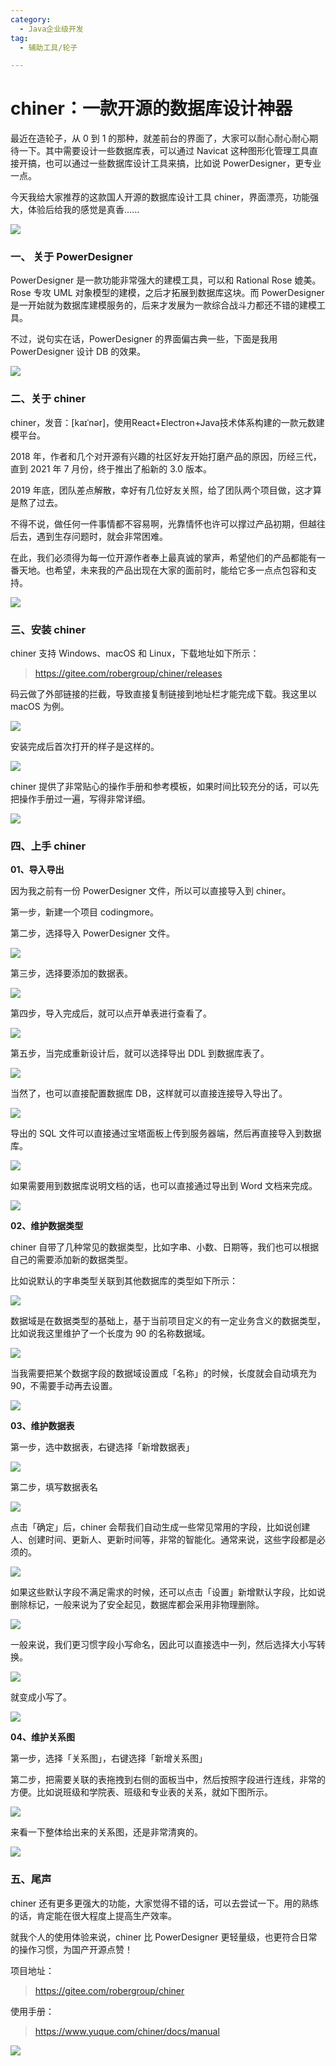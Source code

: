 ```yaml
---
category:
  - Java企业级开发
tag:
  - 辅助工具/轮子

---
```



# chiner：一款开源的数据库设计神器


最近在造轮子，从 0 到 1 的那种，就差前台的界面了，大家可以耐心耐心耐心期待一下。其中需要设计一些数据库表，可以通过 Navicat 这种图形化管理工具直接开搞，也可以通过一些数据库设计工具来搞，比如说 PowerDesigner，更专业一点。

 今天我给大家推荐的这款国人开源的数据库设计工具 chiner，界面漂亮，功能强大，体验后给我的感觉是真香......

![](http://cdn.tobebetterjavaer.com/tobebetterjavaer/images/images/gongju/chiner-1.png)


### 一、 关于 PowerDesigner

PowerDesigner 是一款功能非常强大的建模工具，可以和 Rational Rose 媲美。Rose 专攻 UML 对象模型的建模，之后才拓展到数据库这块。而 PowerDesigner 是一开始就为数据库建模服务的，后来才发展为一款综合战斗力都还不错的建模工具。

不过，说句实在话，PowerDesigner 的界面偏古典一些，下面是我用 PowerDesigner 设计 DB 的效果。

![](http://cdn.tobebetterjavaer.com/tobebetterjavaer/images/images/gongju/chiner-2.png)

### 二、关于 chiner

chiner，发音：[kaɪˈnər]，使用React+Electron+Java技术体系构建的一款元数建模平台。

2018 年，作者和几个对开源有兴趣的社区好友开始打磨产品的原因，历经三代，直到 2021 年 7 月份，终于推出了船新的 3.0 版本。

2019 年底，团队差点解散，幸好有几位好友关照，给了团队两个项目做，这才算是熬了过去。

不得不说，做任何一件事情都不容易啊，光靠情怀也许可以撑过产品初期，但越往后去，遇到生存问题时，就会非常困难。

在此，我们必须得为每一位开源作者奉上最真诚的掌声，希望他们的产品都能有一番天地。也希望，未来我的产品出现在大家的面前时，能给它多一点点包容和支持。

![](http://cdn.tobebetterjavaer.com/tobebetterjavaer/images/images/gongju/chiner-3.gif)

### 三、安装 chiner

chiner 支持 Windows、macOS 和 Linux，下载地址如下所示：

>https://gitee.com/robergroup/chiner/releases

码云做了外部链接的拦截，导致直接复制链接到地址栏才能完成下载。我这里以 macOS 为例。

![](http://cdn.tobebetterjavaer.com/tobebetterjavaer/images/images/gongju/chiner-4.png)

安装完成后首次打开的样子是这样的。

![](http://cdn.tobebetterjavaer.com/tobebetterjavaer/images/images/gongju/chiner-5.png)

chiner 提供了非常贴心的操作手册和参考模板，如果时间比较充分的话，可以先把操作手册过一遍，写得非常详细。

![](http://cdn.tobebetterjavaer.com/tobebetterjavaer/images/images/gongju/chiner-6.png)

### 四、上手 chiner

**01、导入导出**

因为我之前有一份 PowerDesigner 文件，所以可以直接导入到 chiner。

第一步，新建一个项目 codingmore。

第二步，选择导入 PowerDesigner 文件。

![](http://cdn.tobebetterjavaer.com/tobebetterjavaer/images/images/gongju/chiner-7.png)

第三步，选择要添加的数据表。

![](http://cdn.tobebetterjavaer.com/tobebetterjavaer/images/images/gongju/chiner-8.png)

第四步，导入完成后，就可以点开单表进行查看了。

![](http://cdn.tobebetterjavaer.com/tobebetterjavaer/images/images/gongju/chiner-9.png)

第五步，当完成重新设计后，就可以选择导出 DDL 到数据库表了。

![](http://cdn.tobebetterjavaer.com/tobebetterjavaer/images/images/gongju/chiner-10.png)

当然了，也可以直接配置数据库 DB，这样就可以直接连接导入导出了。

![](http://cdn.tobebetterjavaer.com/tobebetterjavaer/images/images/gongju/chiner-11.png)

导出的 SQL 文件可以直接通过宝塔面板上传到服务器端，然后再直接导入到数据库。

![](http://cdn.tobebetterjavaer.com/tobebetterjavaer/images/images/gongju/chiner-12.png)

如果需要用到数据库说明文档的话，也可以直接通过导出到 Word 文档来完成。

![](http://cdn.tobebetterjavaer.com/tobebetterjavaer/images/images/gongju/chiner-13.png)

**02、维护数据类型**

chiner 自带了几种常见的数据类型，比如字串、小数、日期等，我们也可以根据自己的需要添加新的数据类型。

比如说默认的字串类型关联到其他数据库的类型如下所示：

![](http://cdn.tobebetterjavaer.com/tobebetterjavaer/images/images/gongju/chiner-14.png)

数据域是在数据类型的基础上，基于当前项目定义的有一定业务含义的数据类型，比如说我这里维护了一个长度为 90 的名称数据域。

![](http://cdn.tobebetterjavaer.com/tobebetterjavaer/images/images/gongju/chiner-15.png)

当我需要把某个数据字段的数据域设置成「名称」的时候，长度就会自动填充为 90，不需要手动再去设置。

![](http://cdn.tobebetterjavaer.com/tobebetterjavaer/images/images/gongju/chiner-16.png)

**03、维护数据表**

第一步，选中数据表，右键选择「新增数据表」

![](http://cdn.tobebetterjavaer.com/tobebetterjavaer/images/images/gongju/chiner-17.png)

第二步，填写数据表名

![](http://cdn.tobebetterjavaer.com/tobebetterjavaer/images/images/gongju/chiner-18.png)

点击「确定」后，chiner 会帮我们自动生成一些常见常用的字段，比如说创建人、创建时间、更新人、更新时间等，非常的智能化。通常来说，这些字段都是必须的。

![](http://cdn.tobebetterjavaer.com/tobebetterjavaer/images/images/gongju/chiner-19.png)

如果这些默认字段不满足需求的时候，还可以点击「设置」新增默认字段，比如说删除标记，一般来说为了安全起见，数据库都会采用非物理删除。

![](http://cdn.tobebetterjavaer.com/tobebetterjavaer/images/images/gongju/chiner-20.png)

一般来说，我们更习惯字段小写命名，因此可以直接选中一列，然后选择大小写转换。

![](http://cdn.tobebetterjavaer.com/tobebetterjavaer/images/images/gongju/chiner-21.png)

就变成小写了。

![](http://cdn.tobebetterjavaer.com/tobebetterjavaer/images/images/gongju/chiner-22.png)

**04、维护关系图**

第一步，选择「关系图」，右键选择「新增关系图」

第二步，把需要关联的表拖拽到右侧的面板当中，然后按照字段进行连线，非常的方便。比如说班级和学院表、班级和专业表的关系，就如下图所示。

![](http://cdn.tobebetterjavaer.com/tobebetterjavaer/images/images/gongju/chiner-23.png)

来看一下整体给出来的关系图，还是非常清爽的。

![](http://cdn.tobebetterjavaer.com/tobebetterjavaer/images/images/gongju/chiner-24.png)

### 五、尾声

chiner 还有更多更强大的功能，大家觉得不错的话，可以去尝试一下。用的熟练的话，肯定能在很大程度上提高生产效率。

就我个人的使用体验来说，chiner 比 PowerDesigner 更轻量级，也更符合日常的操作习惯，为国产开源点赞！

项目地址：

>https://gitee.com/robergroup/chiner

使用手册：

>https://www.yuque.com/chiner/docs/manual


![](http://cdn.tobebetterjavaer.com/tobebetterjavaer/images/xingbiaogongzhonghao.png)